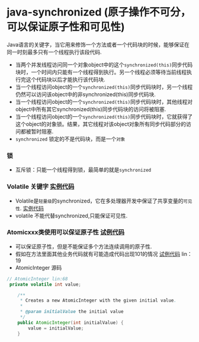 # java-synchronized (原子操作不可分，可以保证原子性和可见性)
Java语言的关键字，当它用来修饰一个方法或者一个代码块的时候，能够保证在同一时刻最多只有一个线程执行该段代码.
* 当两个并发线程访问同一个对象object中的这个`synchronized(this)`同步代码块时，一个时间内只能有一个线程得到执行。另一个线程必须等待当前线程执行完这个代码块以后才能执行该代码块.
* 当一个线程访问object的一个`synchronized(this)`同步代码块时，另一个线程仍然可以访问该object中的非synchronized(this)同步代码块.
* 当一个线程访问object的一个`synchronized(this)`同步代码块时，其他线程对object中所有其它synchronized(this)同步代码块的访问将被阻塞.
* 当一个线程访问object的一个`synchronized(this)`同步代码块时，它就获得了这个object的对象锁。结果，其它线程对该object对象所有同步代码部分的访问都被暂时阻塞.
*  `synchronized` 锁定的不是代码块，而是一个`对象`
### 锁
* 互斥锁：只能一个线程得到锁，最简单的就是`synchronized`

### Volatile 关键字  [实例代码](../synchronized/Test10.java)
* Volatile是`轻量级`的synchronized，它在多处理器开发中保证了共享变量的`可见性`. [实例代码](../synchronized/Test10.java)
* volatile 不能代替synchronized,只能保证可见性.

### Atomicxxx类使用可以保证原子性  [试例代码](../synchronized/Test11.java)
 * 可以保证原子性，但是不能保证多个方法连续调用的原子性. 
 * 假如在方法里面其他业务代码就有可能造成代码出现101的情况   [试例代码](../synchronized/Test11.java) lin：19
 * AtomicInteger 源码
  ```java
  // AtomicInteger lin:68
   private volatile int value;
  
      /**
       * Creates a new AtomicInteger with the given initial value.
       *
       * @param initialValue the initial value
       */
      public AtomicInteger(int initialValue) {
          value = initialValue;
      }
```




